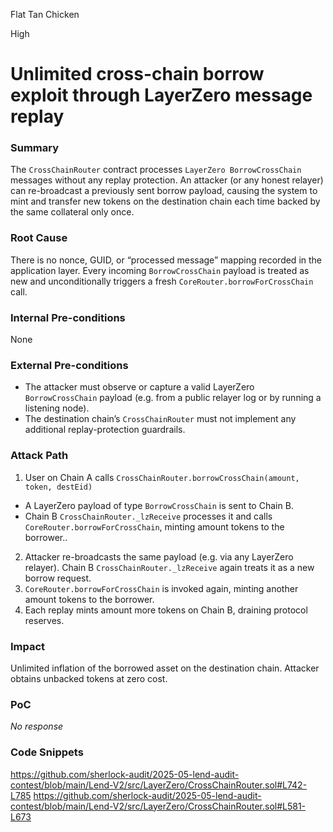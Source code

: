 Flat Tan Chicken

High

# Unlimited cross-chain borrow exploit through LayerZero message replay

### Summary

The `CrossChainRouter` contract processes `LayerZero BorrowCrossChain` messages without any replay protection. An attacker (or any honest relayer) can re-broadcast a previously sent borrow payload, causing the system to mint and transfer new tokens on the destination chain each time backed by the same collateral only once.

### Root Cause

There is no nonce, GUID, or “processed message” mapping recorded in the application layer. Every incoming `BorrowCrossChain` payload is treated as new and unconditionally triggers a fresh `CoreRouter.borrowForCrossChain` call.

### Internal Pre-conditions

None

### External Pre-conditions

- The attacker must observe or capture a valid LayerZero `BorrowCrossChain` payload (e.g. from a public relayer log or by running a listening node).
- The destination chain’s `CrossChainRouter` must not implement any additional replay-protection guardrails.

### Attack Path

1. User on Chain A calls `CrossChainRouter.borrowCrossChain(amount, token, destEid)`
- A LayerZero payload of type `BorrowCrossChain` is sent to Chain B.
- Chain B `CrossChainRouter._lzReceive` processes it and calls `CoreRouter.borrowForCrossChain`, minting amount tokens to the borrower..
2. Attacker re-broadcasts the same payload (e.g. via any LayerZero relayer). Chain B `CrossChainRouter._lzReceive` again treats it as a new borrow request.
3. `CoreRouter.borrowForCrossChain` is invoked again, minting another amount tokens to the borrower.
4. Each replay mints amount more tokens on Chain B, draining protocol reserves.

### Impact

Unlimited inflation of the borrowed asset on the destination chain. Attacker obtains unbacked tokens at zero cost.

### PoC

_No response_

### Code Snippets

https://github.com/sherlock-audit/2025-05-lend-audit-contest/blob/main/Lend-V2/src/LayerZero/CrossChainRouter.sol#L742-L785
https://github.com/sherlock-audit/2025-05-lend-audit-contest/blob/main/Lend-V2/src/LayerZero/CrossChainRouter.sol#L581-L673
